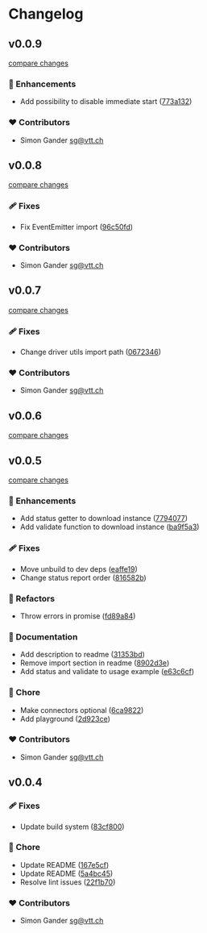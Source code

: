 # Changelog

## v0.0.9

[compare changes](https://github.com/Ayax0/undownload/compare/v0.0.8...v0.0.9)

### 🚀 Enhancements

- Add possibility to disable immediate start ([773a132](https://github.com/Ayax0/undownload/commit/773a132))

### ❤️ Contributors

- Simon Gander <sg@vtt.ch>

## v0.0.8

[compare changes](https://github.com/Ayax0/undownload/compare/v0.0.7...v0.0.8)

### 🩹 Fixes

- Fix EventEmitter import ([96c50fd](https://github.com/Ayax0/undownload/commit/96c50fd))

### ❤️ Contributors

- Simon Gander <sg@vtt.ch>

## v0.0.7

[compare changes](https://github.com/Ayax0/undownload/compare/v0.0.6...v0.0.7)

### 🩹 Fixes

- Change driver utils import path ([0672346](https://github.com/Ayax0/undownload/commit/0672346))

### ❤️ Contributors

- Simon Gander <sg@vtt.ch>

## v0.0.6

[compare changes](https://github.com/Ayax0/undownload/compare/v0.0.5...v0.0.6)

## v0.0.5

[compare changes](https://github.com/Ayax0/undownload/compare/v0.0.4...v0.0.5)

### 🚀 Enhancements

- Add status getter to download instance ([7794077](https://github.com/Ayax0/undownload/commit/7794077))
- Add validate function to download instance ([ba9f5a3](https://github.com/Ayax0/undownload/commit/ba9f5a3))

### 🩹 Fixes

- Move unbuild to dev deps ([eaffe19](https://github.com/Ayax0/undownload/commit/eaffe19))
- Change status report order ([816582b](https://github.com/Ayax0/undownload/commit/816582b))

### 💅 Refactors

- Throw errors in promise ([fd89a84](https://github.com/Ayax0/undownload/commit/fd89a84))

### 📖 Documentation

- Add description to readme ([31353bd](https://github.com/Ayax0/undownload/commit/31353bd))
- Remove import section in readme ([8902d3e](https://github.com/Ayax0/undownload/commit/8902d3e))
- Add status and validate to usage example ([e63c6cf](https://github.com/Ayax0/undownload/commit/e63c6cf))

### 🏡 Chore

- Make connectors optional ([6ca9822](https://github.com/Ayax0/undownload/commit/6ca9822))
- Add playground ([2d923ce](https://github.com/Ayax0/undownload/commit/2d923ce))

### ❤️ Contributors

- Simon Gander <sg@vtt.ch>

## v0.0.4

### 🩹 Fixes

- Update build system ([83cf800](https://github.com/Ayax0/undownload/commit/83cf800))

### 🏡 Chore

- Update README ([167e5cf](https://github.com/Ayax0/undownload/commit/167e5cf))
- Update README ([5a4bc45](https://github.com/Ayax0/undownload/commit/5a4bc45))
- Resolve lint issues ([22f1b70](https://github.com/Ayax0/undownload/commit/22f1b70))

### ❤️ Contributors

- Simon Gander <sg@vtt.ch>
